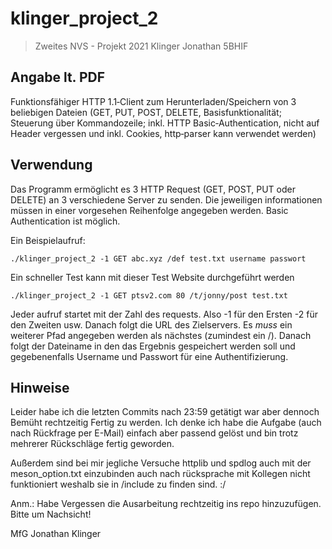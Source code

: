 # klinger_project_2
> Zweites NVS - Projekt 2021
> Klinger Jonathan 5BHIF

## Angabe lt. PDF
Funktionsfähiger HTTP 1.1‐Client zum Herunterladen/Speichern von
3
beliebigen Dateien (GET, PUT, POST, DELETE, Basisfunktionalität;
Steuerung über Kommandozeile; inkl. HTTP Basic‐Authentication,
nicht auf Header vergessen und inkl. Cookies, http‐parser kann verwendet werden)

## Verwendung
Das Programm ermöglicht es 3 HTTP Request (GET, POST, PUT oder DELETE) an 3 verschiedene Server zu senden. Die jeweiligen informationen müssen in einer vorgesehen Reihenfolge angegeben werden. Basic Authentication ist möglich. 

Ein Beispielaufruf: 

```
./klinger_project_2 -1 GET abc.xyz /def test.txt username passwort
```

Ein schneller Test kann mit dieser Test Website durchgeführt werden
```
./klinger_project_2 -1 GET ptsv2.com 80 /t/jonny/post test.txt  
```


Jeder aufruf startet mit der Zahl des requests. Also -1 für den Ersten -2 für den Zweiten usw. 
Danach folgt die URL des Zielservers. Es *muss* ein weiterer Pfad angegeben werden als nächstes (zumindest ein /). Danach folgt der Dateiname in den das Ergebnis gespeichert werden soll und gegebenenfalls Username und Passwort für eine Authentifizierung. 

## Hinweise 
Leider habe ich die letzten Commits nach 23:59 getätigt war aber dennoch Bemüht rechtzeitig Fertig zu werden. Ich denke ich habe die Aufgabe (auch nach Rückfrage per E-Mail) einfach aber passend gelöst und bin trotz mehrerer Rückschläge fertig geworden. 

Außerdem sind bei mir jegliche Versuche httplib und spdlog auch mit der meson_option.txt einzubinden auch nach rücksprache mit Kollegen nicht funktioniert weshalb sie in /include zu finden sind. :/ 

Anm.: Habe Vergessen die Ausarbeitung rechtzeitig ins repo hinzuzufügen. Bitte um Nachsicht!


MfG
Jonathan Klinger
